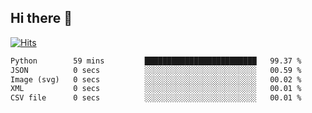 ## Hi there 👋

<!--
**alihaqberdi/alihaqberdi** is a ✨ _special_ ✨ repository because its `README.md` (this file) appears on your GitHub profile.

Here are some ideas to get you started:

- 🔭 I’m currently working on ...
- 🌱 I’m currently learning ...
- 👯 I’m looking to collaborate on ...
- 🤔 I’m looking for help with ...
- 💬 Ask me about ...
- 📫 How to reach me: ...
- 😄 Pronouns: ...
- ⚡ Fun fact: ...
-->

[![Hits](https://hits.sh/github.com/alihaqberdi.svg)](https://hits.sh/github.com/alihaqberdi/)

<!--START_SECTION:waka-->

```txt
Python        59 mins         █████████████████████████   99.37 %
JSON          0 secs          ░░░░░░░░░░░░░░░░░░░░░░░░░   00.59 %
Image (svg)   0 secs          ░░░░░░░░░░░░░░░░░░░░░░░░░   00.02 %
XML           0 secs          ░░░░░░░░░░░░░░░░░░░░░░░░░   00.01 %
CSV file      0 secs          ░░░░░░░░░░░░░░░░░░░░░░░░░   00.01 %
```

<!--END_SECTION:waka-->
